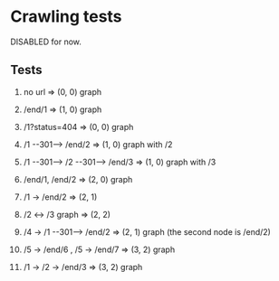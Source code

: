 # Crawling tests

DISABLED for now.



## Tests

1) no url
    => (0, 0) graph

2) /end/1
    => (1, 0) graph
    
3) /1?status=404
    => (0, 0) graph

4) /1 --301--> /end/2
    => (1, 0) graph with /2

5) /1 --301--> /2 --301--> /end/3
    => (1, 0) graph with /3

6) /end/1, /end/2
    => (2, 0) graph

7) /1 -> /end/2
    => (2, 1)
    
8) /2 <-> /3 graph
    => (2, 2)
    
9) /4 -> /1 --301--> /end/2
    => (2, 1) graph (the second node is /end/2)

10) /5 -> /end/6 , /5 -> /end/7
    => (3, 2) graph 

11) /1 -> /2 -> /end/3
    => (3, 2) graph



